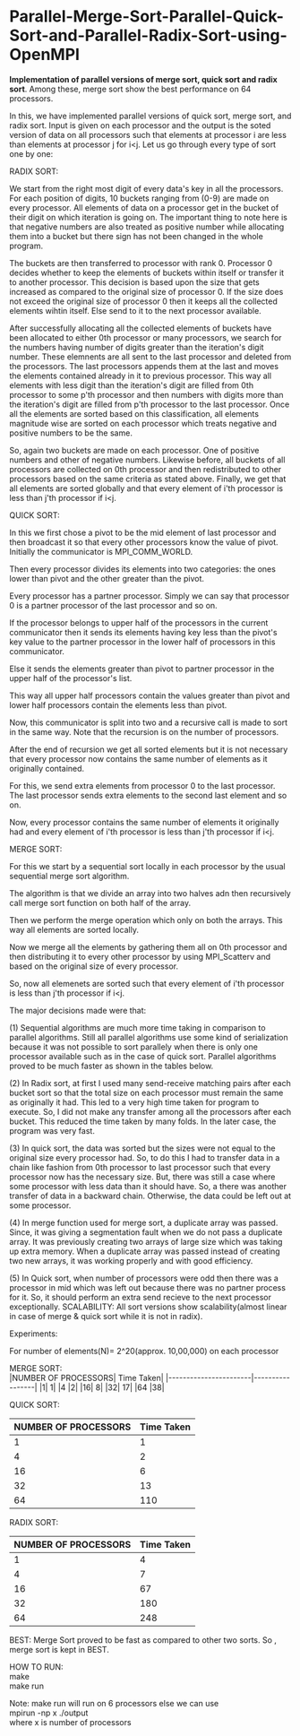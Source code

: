 # Parallel-Merge-Sort-Parallel-Quick-Sort-and-Parallel-Radix-Sort-using-OpenMPI
**Implementation  of parallel versions of merge sort, quick sort and radix sort**.
Among these, merge sort show the best performance on 64 processors.

In this, we have implemented parallel versions of quick sort, merge sort,
and radix sort. Input is given on each processor and the
output is the soted version of data on all processors such that elements at
processor i are less than elements at processor j for i<j. Let us
go through every type of sort one by one:

RADIX SORT:

We start from the right most digit of every data's key in all the processors.
For each position of digits, 10 buckets ranging from (0-9) are made on every
processor. All elements of data on a processor get in the bucket
of their digit on which iteration is going on. The important thing to note here is
that negative numbers are also treated as positive number
while allocating them into a bucket but there sign has not been changed in the
whole program.

The buckets are then transferred to processor with rank 0. Processor 0 decides
whether to keep the elements of buckets within itself or transfer
it to another processor. This decision is based upon the size that gets increased
as compared to the original size of processor 0. If the size
does not exceed the original size of processor 0 then it keeps all the collected
elements wihtin itself. Else send to it to the next processor
available.

After successfully allocating all the collected elements of buckets have been
allocated to either 0th processor or many processors, we search
for the numbers having number of digits greater than the iteration's digit number.
These elemnents are all sent to the last processor and deleted
from the processors. The last processors appends them at the last and moves the
elements contained already in it to previous processor. This way
all elements with less digit than the iteration's digit are filled from 0th
processor to some p'th processor and then numbers with digits more
than the iteration's digit are filled from p'th processor to the last processor.
Once all the elements are sorted based on this classification, all elements
magnitude wise are sorted on each processor which treats negative and
positive numbers to be the same.

So, again two buckets are made on each processor. One of positive numbers and other
of negative numbers. Likewise before, all buckets of all processors
are collected on 0th processor and then redistributed to other processors based on
the same criteria as stated above.
Finally, we get that all elements are sorted globally and that every element of
i'th processor is less than j'th processor if i<j.

QUICK SORT:

In this we first chose a pivot to be the mid element of last processor and then
broadcast it so that every other processors know the value of pivot.
Initially the communicator is MPI_COMM_WORLD.

Then every processor divides its elements into two categories: the ones lower than
pivot and the other greater than the pivot.

Every processor has a partner processor. Simply we can say that processor 0 is a
partner processor of the last processor and so on.

If the processor belongs to upper half of the processors in the current
communicator then it sends its elements having key less than the pivot's key
value to the partner processor in the lower half of processors in this
communicator.

Else it sends the elements greater than pivot to partner processor in the upper
half of the processor's list.

This way all upper half processors contain the values greater than pivot and lower
half processors contain the elements less than pivot.

Now, this communicator is split into two and a recursive call is made to sort in
the same way. Note that the recursion is on the number of processors.

After the end of recursion we get all sorted elements but it is not necessary that
every processor now contains the same number of elements as it
originally contained.

For this, we send extra elements from processor 0 to the last processor. The last
processor sends extra elements to the second last element and so on.

Now, every processor contains the same number of elements it originally had and
every element of i'th processor is less than j'th processor if i<j.

MERGE SORT:

For this we start by a sequential sort locally in each processor by the usual
sequential merge sort algorithm.

The algorithm is that we divide an array into two halves adn then recursively call
merge sort function on both half of the array.

Then we perform the merge operation which only on both the arrays.
This way all elements are sorted locally.

Now we merge all the elements by gathering them all on 0th processor and then
distributing it to every other processor by using MPI_Scatterv and based
on the original size of every processor.

So, now all elemenets are sorted such that every element of i'th processor is less
than j'th processor if i<j.

The major decisions made were that:

(1) Sequential algorithms are much more time taking in comparison to parallel
algorithms. Still all parallel algorithms use some kind of serialization because it
was not possible to sort parallely when there is only one processor available such
as in the case of quick sort. Parallel algorithms proved to be much faster as shown
in the tables below.

(2) In Radix sort, at first I used many send-receive matching pairs after each
bucket sort so that the total size on each processor must remain the same as
originally it had. This led to a very high time taken for program to execute. So, I
did not make any transfer among all the processors after each bucket. This reduced
the time taken by many folds. In the later case, the program was very fast.

(3) In quick sort, the data was sorted but the sizes were not equal to the original
size every processor had. So, to do this I had to transfer data in a chain like
fashion from 0th processor to last processor such that every processor now has the
necessary size. But, there was still a case where some processor with less data
than it should have. So, a there was another transfer of data in a backward chain.
Otherwise, the data could be left out at some processor.

(4) In merge function used for merge sort, a duplicate array was passed. Since, it
was giving a segmentation fault when we do not pass a duplicate array. It was
previously creating two arrays of large size which was taking up extra memory. When
a duplicate array was passed instead of creating two new arrays, it was working
properly and with good efficiency.

(5) In Quick sort, when number of processors were odd then there was a processor in
mid which was left out because there was no partner process for it. So, it should
perform an extra send recieve to the next processor exceptionally.
SCALABILITY: All sort versions show scalability(almost linear in case of merge &
quick sort while it is not in radix).

Experiments:

For number of elements(N)= 2^20(approx. 10,00,000) on each processor

MERGE SORT:\
|NUMBER OF PROCESSORS| Time Taken|
|-----------------------|-----------------|
|1| 1|
|4 |2|
|16| 8|
|32| 17|
|64 |38|

QUICK SORT:

|NUMBER OF PROCESSORS| Time Taken|
|----|-----|
|1| 1|
|4 |2|
|16| 6|
|32| 13|
|64| 110|

RADIX SORT:

|NUMBER OF PROCESSORS |Time Taken|
|------|------|
|1 |4|
|4| 7|
|16| 67|
|32 |180|
|64| 248|

BEST: Merge Sort proved to be fast as compared to other two sorts. So , merge sort
is kept in BEST.

HOW TO RUN:\
make\
make run

Note: make run will run on 6 processors else we can use\
mpirun -np x  ./output\
where x is number of processors
